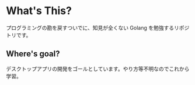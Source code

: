 # What's This?

プログラミングの勘を戻すついでに、知見が全くない Golang を勉強するリポジトリです。

## Where's goal?

デスクトップアプリの開発をゴールとしています。やり方等不明なのでこれから学習。

